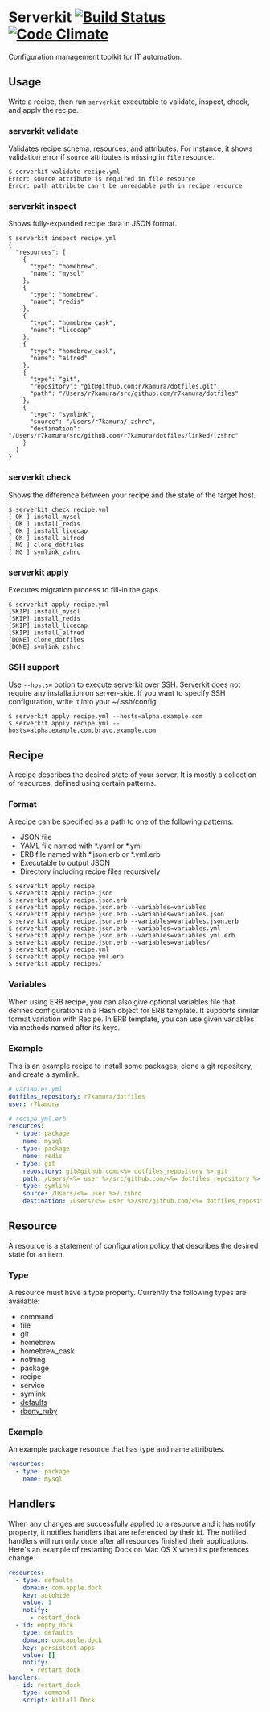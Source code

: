 # Serverkit [![Build Status](https://travis-ci.org/r7kamura/serverkit.svg)](https://travis-ci.org/r7kamura/serverkit) [![Code Climate](https://codeclimate.com/github/r7kamura/serverkit/badges/gpa.svg)](https://codeclimate.com/github/r7kamura/serverkit)
Configuration management toolkit for IT automation.

## Usage
Write a recipe, then run `serverkit` executable to validate, inspect, check, and apply the recipe.

### serverkit validate
Validates recipe schema, resources, and attributes.
For instance, it shows validation error if `source` attributes is missing in `file` resource.

```
$ serverkit validate recipe.yml
Error: source attribute is required in file resource
Error: path attribute can't be unreadable path in recipe resource
```

### serverkit inspect
Shows fully-expanded recipe data in JSON format.

```
$ serverkit inspect recipe.yml
{
  "resources": [
    {
      "type": "homebrew",
      "name": "mysql"
    },
    {
      "type": "homebrew",
      "name": "redis"
    },
    {
      "type": "homebrew_cask",
      "name": "licecap"
    },
    {
      "type": "homebrew_cask",
      "name": "alfred"
    },
    {
      "type": "git",
      "repository": "git@github.com:r7kamura/dotfiles.git",
      "path": "/Users/r7kamura/src/github.com/r7kamura/dotfiles"
    },
    {
      "type": "symlink",
      "source": "/Users/r7kamura/.zshrc",
      "destination": "/Users/r7kamura/src/github.com/r7kamura/dotfiles/linked/.zshrc"
    }
  ]
}
```

### serverkit check
Shows the difference between your recipe and the state of the target host.

```
$ serverkit check recipe.yml
[ OK ] install_mysql
[ OK ] install_redis
[ OK ] install_licecap
[ OK ] install_alfred
[ NG ] clone_dotfiles
[ NG ] symlink_zshrc
```

### serverkit apply
Executes migration process to fill-in the gaps.

```
$ serverkit apply recipe.yml
[SKIP] install_mysql
[SKIP] install_redis
[SKIP] install_licecap
[SKIP] install_alfred
[DONE] clone_dotfiles
[DONE] symlink_zshrc
```

### SSH support
Use `--hosts=` option to execute serverkit over SSH.
Serverkit does not require any installation on server-side.
If you want to specify SSH configuration, write it into your ~/.ssh/config.

```
$ serverkit apply recipe.yml --hosts=alpha.example.com
$ serverkit apply recipe.yml --hosts=alpha.example.com,bravo.example.com
```

## Recipe
A recipe describes the desired state of your server.
It is mostly a collection of resources, defined using certain patterns.

### Format
A recipe can be specified as a path to one of the following patterns:

- JSON file
- YAML file named with \*.yaml or \*.yml
- ERB file named with \*.json.erb or \*.yml.erb
- Executable to output JSON
- Directory including recipe files recursively

```
$ serverkit apply recipe
$ serverkit apply recipe.json
$ serverkit apply recipe.json.erb
$ serverkit apply recipe.json.erb --variables=variables
$ serverkit apply recipe.json.erb --variables=variables.json
$ serverkit apply recipe.json.erb --variables=variables.json.erb
$ serverkit apply recipe.json.erb --variables=variables.yml
$ serverkit apply recipe.json.erb --variables=variables.yml.erb
$ serverkit apply recipe.json.erb --variables=variables/
$ serverkit apply recipe.yml
$ serverkit apply recipe.yml.erb
$ serverkit apply recipes/
```

### Variables
When using ERB recipe, you can also give optional variables file
that defines configurations in a Hash object for ERB template.
It supports similar format variation with Recipe.
In ERB template, you can use given variables via methods named after its keys.

### Example
This is an example recipe to install some packages, clone a git repository, and create a symlink.

```yml
# variables.yml
dotfiles_repository: r7kamura/dotfiles
user: r7kamura
```

```yml
# recipe.yml.erb
resources:
  - type: package
    name: mysql
  - type: package
    name: redis
  - type: git
    repository: git@github.com:<%= dotfiles_repository %>.git
    path: /Users/<%= user %>/src/github.com/<%= dotfiles_repository %>
  - type: symlink
    source: /Users/<%= user %>/.zshrc
    destination: /Users/<%= user %>/src/github.com/<%= dotfiles_repository %>/.zshrc
```

## Resource
A resource is a statement of configuration policy that describes the desired state for an item.

### Type
A resource must have a type property. Currently the following types are available:

- command
- file
- git
- homebrew
- homebrew_cask
- nothing
- package
- recipe
- service
- symlink
- [defaults](https://github.com/r7kamura/serverkit-defaults)
- [rbenv_ruby](https://github.com/r7kamura/serverkit-rbenv)

### Example
An example package resource that has type and name attributes.

```yml
resources:
  - type: package
    name: mysql
```

## Handlers
When any changes are successfully applied to a resource and it has notify property,
it notifies handlers that are referenced by their id.
The notified handlers will run only once after all resources finished their applications.
Here's an example of restarting Dock on Mac OS X when its preferences change.

```yml
resources:
  - type: defaults
    domain: com.apple.dock
    key: autohide
    value: 1
    notify:
      - restart_dock
  - id: empty_dock
    type: defaults
    domain: com.apple.dock
    key: persistent-apps
    value: []
    notify:
      - restart_dock
handlers:
  - id: restart_dock
    type: command
    script: killall Dock
```
